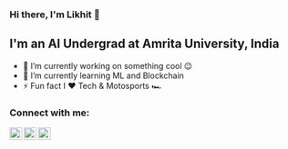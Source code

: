 ### Hi there, I'm Likhit 👋

## I'm an AI Undergrad at Amrita University, India

- 🔭 I’m currently working on something cool 😉
- 🌱 I’m currently learning ML and Blockchain
- ⚡ Fun fact I ❤️ Tech & Motosports 🏎️

### Connect with me:

[<img align="left" alt="codeSTACKr | LinkedIn" width="22px" src="https://cdn.jsdelivr.net/npm/simple-icons@v3/icons/linkedin.svg" />](https://www.linkedin.com/in/likhitkalla/)
[<img align="left" alt="codeSTACKr | Twitter" width="22px" src="https://cdn.jsdelivr.net/npm/simple-icons@v3/icons/twitter.svg" />](https://twitter.com/likhitkalla)
[<img align="left" alt="codeSTACKr | Instagram" width="22px" src="https://cdn.jsdelivr.net/npm/simple-icons@v3/icons/instagram.svg" />](https://www.instagram.com/likhitkalla/)

<br />
